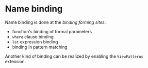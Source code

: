 # Name binding

Name binding is done at the *binding forming sites*:
- function's binding of formal parameters
- `where` clause binding
- `let` expression binding
- binding in pattern matching

Another kind of binding can be realized by enabling the `ViewPatterns` extension.
